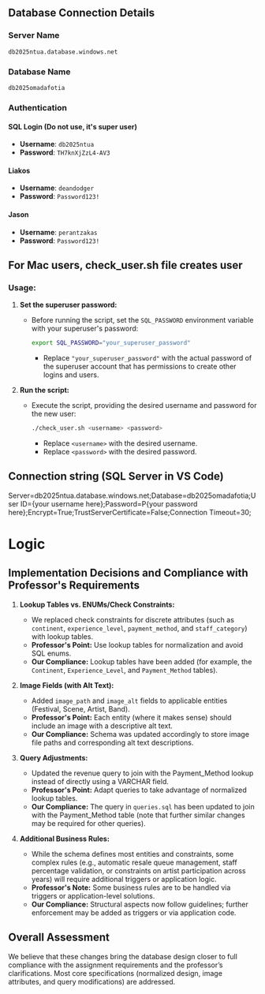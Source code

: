 ## Database Connection Details

### Server Name
`db2025ntua.database.windows.net`

### Database Name
`db2025omadafotia`

### Authentication
#### SQL Login (**Do not use, it's super user**)
- **Username**: `db2025ntua`  
- **Password**: `TH7knXjZzL4-AV3`

#### Liakos
- **Username**: `deandodger`  
- **Password**: `Password123!`

#### Jason
- **Username**: `perantzakas`
- **Password**: `Password123!`


## For Mac users, check_user.sh file creates user
### Usage:

1.  **Set the superuser password:**
    * Before running the script, set the `SQL_PASSWORD` environment variable with your superuser's password:

        ```bash
        export SQL_PASSWORD="your_superuser_password"
        ```

        * Replace `"your_superuser_password"` with the actual password of the superuser account that has permissions to create other logins and users.

2.  **Run the script:**
    * Execute the script, providing the desired username and password for the new user:

        ```bash
        ./check_user.sh <username> <password>
        ```

        * Replace `<username>` with the desired username.
        * Replace `<password>` with the desired password.

## Connection string (SQL Server in VS Code)
Server=db2025ntua.database.windows.net;Database=db2025omadafotia;User ID={your username here};Password=P{your password here};Encrypt=True;TrustServerCertificate=False;Connection Timeout=30;



# Logic
## Implementation Decisions and Compliance with Professor's Requirements

1. **Lookup Tables vs. ENUMs/Check Constraints:**
   - We replaced check constraints for discrete attributes (such as `continent`, `experience_level`, `payment_method`, and `staff_category`) with lookup tables.
   - **Professor's Point:** Use lookup tables for normalization and avoid SQL enums.  
   - **Our Compliance:** Lookup tables have been added (for example, the `Continent`, `Experience_Level`, and `Payment_Method` tables).

2. **Image Fields (with Alt Text):**
   - Added `image_path` and `image_alt` fields to applicable entities (Festival, Scene, Artist, Band).
   - **Professor's Point:** Each entity (where it makes sense) should include an image with a descriptive alt text.
   - **Our Compliance:** Schema was updated accordingly to store image file paths and corresponding alt text descriptions.

3. **Query Adjustments:**
   - Updated the revenue query to join with the Payment_Method lookup instead of directly using a VARCHAR field.
   - **Professor's Point:** Adapt queries to take advantage of normalized lookup tables.
   - **Our Compliance:** The query in `queries.sql` has been updated to join with the Payment_Method table (note that further similar changes may be required for other queries).

4. **Additional Business Rules:**
   - While the schema defines most entities and constraints, some complex rules (e.g., automatic resale queue management, staff percentage validation, or constraints on artist participation across years) will require additional triggers or application logic.
   - **Professor's Note:** Some business rules are to be handled via triggers or application-level solutions.
   - **Our Compliance:** Structural aspects now follow guidelines; further enforcement may be added as triggers or via application code.

## Overall Assessment
We believe that these changes bring the database design closer to full compliance with the assignment requirements and the professor’s clarifications. Most core specifications (normalized design, image attributes, and query modifications) are addressed.